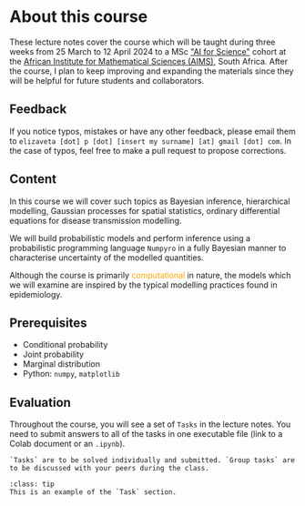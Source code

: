 # About this course

These lecture notes cover the course which will be taught during three weeks from 25 March to 12 April 2024 to a MSc ["AI for Science"](https://ai.aims.ac.za/) cohort at the [African Institute for Mathematical Sciences (AIMS)](https://aims.ac.za/), South Africa. After the course, I plan to keep improving and expanding the materials since they will be helpful for future students and collaborators.

## Feedback

If you notice typos, mistakes or have any other feedback, please email them to `elizaveta [dot] p [dot] [insert my surname] [at] gmail [dot] com`. In the case of typos, feel free to make a pull request to propose corrections.

## Content

In this course we will cover such topics as Bayesian inference, hierarchical modelling, Gaussian processes for spatial statistics, ordinary differential equations for disease transmission modelling. 

We will build probabilistic models and perform inference using a probabilistic programming language `Numpyro`  in a fully Bayesian manner to characterise uncertainty of the modelled quantities.

Although the course is primarily <span style="color:orange">computational</span> in nature, the models which we will examine are inspired by the typical modelling practices found in epidemiology.


## Prerequisites

- Conditional probability
- Joint probability
- Marginal distribution
- Python: `numpy`, `matplotlib`

## Evaluation

Throughout the course, you will see a set of `Tasks` in the lecture notes. You need to submit answers to all of the tasks in one executable file (link to a Colab document or an `.ipynb`).

```{margin}
`Tasks` are to be solved individually and submitted. `Group tasks` are to be discussed with your peers during the class.
```

`````{admonition} Task
:class: tip
This is an example of the `Task` section.
`````
